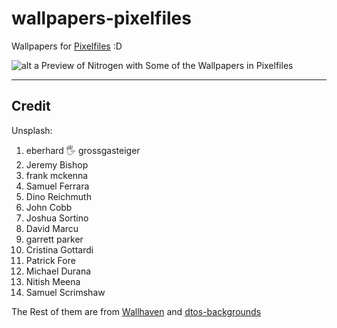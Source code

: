 # wallpapers-pixelfiles

Wallpapers for [Pixelfiles](https://github.com/mohannadk28/pixelfiles) :D

![alt a Preview of Nitrogen with Some of the Wallpapers in Pixelfiles](https://github.com/Mohannadk28/pixelfiles/blob/main/wallprev.png?raw=true "a Preview of Nitrogen with Some of the Wallpapers in Pixelfiles")

---

## Credit
Unsplash:
1. eberhard 🖐 grossgasteiger
1. Jeremy Bishop
1. frank mckenna
1. Samuel Ferrara
1. Dino Reichmuth
1. John Cobb
1. Joshua Sortino
1. David Marcu
1. garrett parker
1. Cristina Gottardi
1. Patrick Fore
1. Michael Durana
1. Nitish Meena
1. Samuel Scrimshaw

The Rest of them are from [Wallhaven](https://wallhaven.cc/) and [dtos-backgrounds](https://gitlab.com/dtos/dtos-backgrounds)
